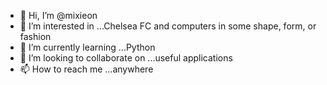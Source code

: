 - 👋 Hi, I’m @mixieon
- 👀 I’m interested in ...Chelsea FC and computers in some shape, form, or fashion
- 🌱 I’m currently learning ...Python
- 💞️ I’m looking to collaborate on ...useful applications
- 📫 How to reach me ...anywhere

<!---
mixieon/mixieon is a ✨ special ✨ repository because its `README.md` (this file) appears on your GitHub profile.
You can click the Preview link to take a look at your changes.
--->
